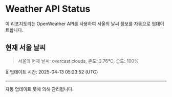 
# Weather API Status

이 리포지토리는 OpenWeather API를 사용하여 서울의 날씨 정보를 자동으로 업데이트합니다.

## 현재 서울 날씨
> 서울의 현재 날씨: overcast clouds, 온도: 3.76°C, 습도: 100%

⏳ 업데이트 시간: 2025-04-13 05:23:52 (UTC)

---
자동 업데이트 봇에 의해 관리됩니다.
